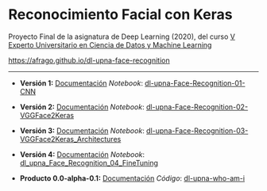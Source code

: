 # Reconocimiento Facial con Keras

Proyecto Final de la asignatura de Deep Learning (2020), del curso [V Experto Universitario en Ciencia de Datos y Machine Learning](https://www.unavarra.es/fundacionuniversidadsociedad/formacion/titulos-propios-de-la-universidad/ingenieria-ciencias-basicas?contentId=234153)

https://afrago.github.io/dl-upna-face-recognition

---

* **Versión 1:**
[Documentación](./dl-upna-Face-Recognition-01-CNN.html)
*Notebook*: [dl-upna-Face-Recognition-01-CNN](https://github.com/afrago/dl-upna-face-recognition/blob/master/dl_upna_Face_Recognition_01_CNN.ipynb)

* **Versión 2:**
[Documentación](./dl-upna-Face-Recognition-02-VGGFace2Keras.html)
*Notebook*: [dl-upna-Face-Recognition-02-VGGFace2Keras](https://github.com/afrago/dl-upna-face-recognition/blob/master/dl_upna_Face_Recognition_02_VGGFace2Keras.ipynb)

* **Versión 3:**
[Documentación](./dl-upna-Face-Recognition-03-VGGFace2Keras-Architectures.html)
*Notebook*: [dl-upna-Face-Recognition-03-VGGFace2Keras_Architectures](https://github.com/afrago/dl-upna-face-recognition/blob/master/dl_upna_Face_Recognition_03_VGGFace2Keras_Architectures.ipynb)

* **Versión 4:**
[Documentación](./dl-upna-Face-Recognition-04-FineTuning.html)
*Notebook*: [dl_upna_Face_Recognition_04_FineTuning](https://github.com/afrago/dl-upna-face-recognition/blob/master/dl_upna_Face_Recognition_04_FineTuning.ipynb)

* **Producto 0.0-alpha-0.1:**
[Documentación](./dl-upna-who-am-i.html)
*Código*: [dl-upna-who-am-i](https://github.com/afrago/dl-upna-who-am-i/)
